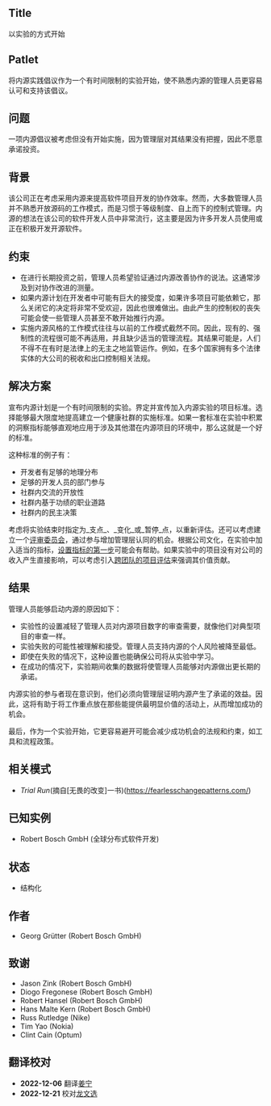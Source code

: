 ## Title

以实验的方式开始

## Patlet

将内源实践倡议作为一个有时间限制的实验开始，使不熟悉内源的管理人员更容易认可和支持该倡议。

## 问题

一项内源倡议被考虑但没有开始实施，因为管理层对其结果没有把握，因此不愿意承诺投资。

## 背景

该公司正在考虑采用内源来提高软件项目开发的协作效率。然而，大多数管理人员并不熟悉开放源码的工作模式，而是习惯于等级制度、自上而下的控制式管理。内源的想法在该公司的软件开发人员中非常流行，这主要是因为许多开发人员使用或正在积极开发开源软件。

## 约束

- 在进行长期投资之前，管理人员希望验证通过内源改善协作的说法。这通常涉及到对协作改进的测量。
- 如果内源计划在开发者中可能有巨大的接受度，如果许多项目可能依赖它，那么关闭它的决定将非常不受欢迎，因此也很难做出。由此产生的控制权的丧失可能会使一些管理人员甚至不敢开始推行内源。
- 实施内源风格的工作模式往往与以前的工作模式截然不同。因此，现有的、强制性的流程很可能不再适用，并且缺少适当的管理流程。其结果可能是，人们不得不在有时是法律上的无主之地监管运作。例如，在多个国家拥有多个法律实体的大公司的税收和出口控制相关法规。

## 解决方案

宣布内源计划是一个有时间限制的实验。界定并宣传加入内源实验的项目标准。选择能够最大限度地提高建立一个健康社群的实施标准。如果一套标准在实验中积累的洞察指标能够直观地应用于涉及其他潜在内源项目的环境中，那么这就是一个好的标准。

这种标准的例子有：

- 开发者有足够的地理分布
- 足够的开发人员的部门参与
- 社群内交流的开放性
- 社群内基于功绩的职业道路
- 社群内的民主决策

考虑将实验结束时指定为_支点_、_变化_或_暂停_点，以重新评估。还可以考虑建立一个[评审委员会](review-committee.md)，通过参与增加管理层认同的机会。根据公司文化，在实验中加入适当的指标，[设置指标的第一步](../../../patterns/1-initial/introducing-metrics-innersource.md)可能会有帮助。如果实验中的项目没有对公司的收入产生直接影响，可以考虑引入[跨团队的项目评估](crossteam-project-valuation.md)来强调其价值贡献。

## 结果

管理人员能够启动内源的原因如下：

- 实验性的设置减轻了管理人员对内源项目数字的审查需要，就像他们对典型项目的审查一样。
- 实验失败的可能性被理解和接受。管理人员支持内源的个人风险被降至最低。
- 即使在失败的情况下，这种设置也能确保公司将从实验中学习。
- 在成功的情况下，实验期间收集的数据将使管理人员能够对内源做出更长期的承诺。

内源实验的参与者现在意识到，他们必须向管理层证明内源产生了承诺的效益。因此，这将有助于将工作重点放在那些能提供最明显价值的活动上，从而增加成功的机会。

最后，作为一个实验开始，它更容易避开可能会减少成功机会的法规和约束，如工具和流程政策。

## 相关模式

- _Trial Run_(摘自[无畏的改变]一书)(https://fearlesschangepatterns.com/)

## 已知实例

- Robert Bosch GmbH (全球分布式软件开发)

## 状态

* 结构化

## 作者

- Georg Grütter (Robert Bosch GmbH)

## 致谢

- Jason Zink (Robert Bosch GmbH)
- Diogo Fregonese (Robert Bosch GmbH)
- Robert Hansel (Robert Bosch GmbH)
- Hans Malte Kern (Robert Bosch GmbH)
- Russ Rutledge (Nike)
- Tim Yao (Nokia)
- Clint Cain (Optum)

## 翻译校对

- **2022-12-06** 翻译[姜宁](https://github.com/willemjiang)
- **2022-12-21** 校对[龙文选](https://github.com/hncslwx)
